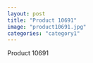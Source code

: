 ```yaml
---
layout: post
title: "Product 10691"
image: "product10691.jpg"
categories: "category1"
---
```

Product 10691
